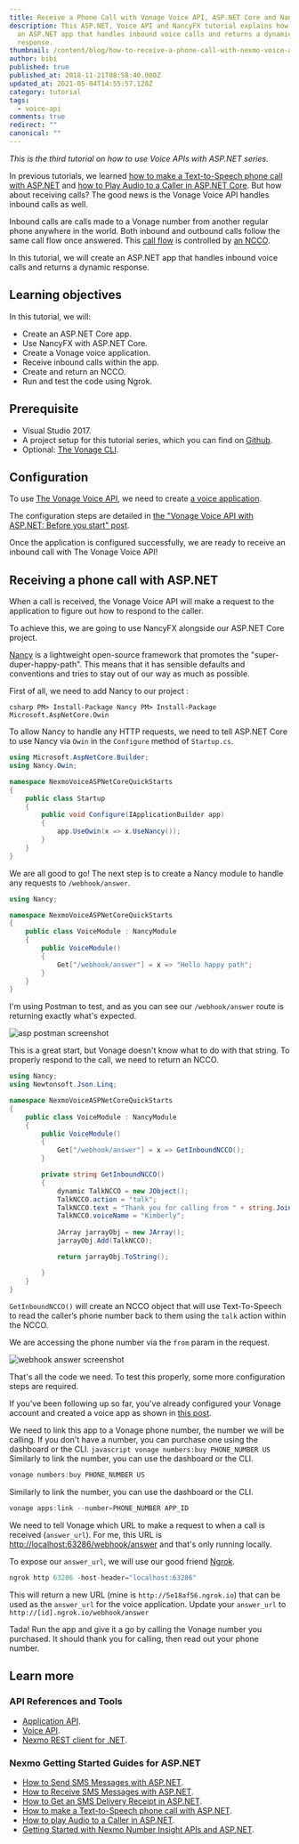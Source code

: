 ```yaml
---
title: Receive a Phone Call with Vonage Voice API, ASP.NET Core and NancyFX
description: This ASP.NET, Voice API and NancyFX tutorial explains how to create
  an ASP.NET app that handles inbound voice calls and returns a dynamic
  response.
thumbnail: /content/blog/how-to-receive-a-phone-call-with-nexmo-voice-api-asp-core-core-and-nancyfx-dr/Receive-a-phone-call-with-NancyFX.png
author: bibi
published: true
published_at: 2018-11-21T08:58:40.000Z
updated_at: 2021-05-04T14:55:57.128Z
category: tutorial
tags:
  - voice-api
comments: true
redirect: ""
canonical: ""
---
```

*This is the third tutorial on how to use Voice APIs with ASP.NET series.* 

In previous tutorials, we learned [how to make a Text-to-Speech phone call with ASP.NET](https://learn.vonage.com/blog/2017/07/28/text-to-speech-phone-call-dr/) and [how to Play Audio to a Caller in ASP.NET Core](https://learn.vonage.com/blog/2017/11/29/how-to-play-audio-to-a-caller-in-asp-net-core-dr/). But how about receiving calls? The good news is the Vonage Voice API handles inbound calls as well. 

Inbound calls are calls made to a Vonage number from another regular phone anywhere in the world. Both inbound and outbound calls follow the same call flow once answered. This [call flow](https://developer.vonage.com/voice/voice-api/guides/call-flow) is controlled by [an NCCO](https://developer.vonage.com/voice/voice-api/ncco-reference). 

In this tutorial, we will create an ASP.NET app that handles inbound voice calls and returns a dynamic response.

## Learning objectives

In this tutorial, we will: 

* Create an ASP.NET Core app. 
* Use NancyFX with ASP.NET Core. 
* Create a Vonage voice application. 
* Receive inbound calls within the app. 
* Create and return an NCCO. 
* Run and test the code using Ngrok.

## Prerequisite

* Visual Studio 2017. 
* A project setup for this tutorial series, which you can find on [Github](https://github.com/nexmo-community/nexmo-dotnet-quickstart/tree/ASPNET/NexmoVoiceASPNetCoreQuickStarts). 
* Optional: [The Vonage CLI](https://github.com/Vonage/vonage-cli).

<sign-up></sign-up>

## Configuration

To use [The Vonage Voice API](https://developer.vonage.com/voice/voice-api/overview), we need to create [a voice application](https://developer.vonage.com/application/overview). 

The configuration steps are detailed in [the "Vonage Voice API with ASP.NET: Before you start" post](https://learn.vonage.com/blog/2017/07/28/nexmo-voice-api-asp-net-configure-dr/). 

Once the application is configured successfully, we are ready to receive an inbound call with The Vonage Voice API!

## Receiving a phone call with ASP.NET

When a call is received, the Vonage Voice API will make a request to the application to figure out how to respond to the caller. 

To achieve this, we are going to use NancyFX alongside our ASP.NET Core project. 

[Nancy](https://github.com/NancyFx/Nancy) is a lightweight open-source framework that promotes the "super-duper-happy-path". This means that it has sensible defaults and conventions and tries to stay out of our way as much as possible. 

First of all, we need to add Nancy to our project : 

`csharp PM> Install-Package Nancy PM> Install-Package Microsoft.AspNetCore.Owin` 

To allow Nancy to handle any HTTP requests, we need to tell ASP.NET Core to use Nancy via `Owin` in the `Configure` method of `Startup.cs`. 

```csharp
using Microsoft.AspNetCore.Builder;
using Nancy.Owin;

namespace NexmoVoiceASPNetCoreQuickStarts
{
    public class Startup
    {
        public void Configure(IApplicationBuilder app)
        {
            app.UseOwin(x => x.UseNancy());
        }
    }
}
```

We are all good to go! The next step is to create a Nancy module to handle any requests to `/webhook/answer`. 

```csharp
using Nancy;

namespace NexmoVoiceASPNetCoreQuickStarts
{
    public class VoiceModule : NancyModule
    {
        public VoiceModule()
        {
            Get["/webhook/answer"] = x => "Hello happy path";
        }
    }
}
```

I'm using Postman to test, and as you can see our `/webhook/answer` route is returning exactly what's expected. 

![asp postman screenshot](/content/blog/receive-a-phone-call-with-nexmo-voice-api-asp-net-core-and-nancyfx/asp-post-webhook-answer-1-.png "asp-post")

This is a great start, but Vonage doesn't know what to do with that string. To properly respond to the call, we need to return an NCCO. 

```csharp
using Nancy;
using Newtonsoft.Json.Linq;

namespace NexmoVoiceASPNetCoreQuickStarts
{
    public class VoiceModule : NancyModule
    {
        public VoiceModule()
        {
            Get["/webhook/answer"] = x => GetInboundNCCO();
        }

        private string GetInboundNCCO()
        {
            dynamic TalkNCCO = new JObject();
            TalkNCCO.action = "talk";
            TalkNCCO.text = "Thank you for calling from " + string.Join(' ', this.Request.Query["from"].ToString().ToCharArray()));
            TalkNCCO.voiceName = "Kimberly";
            
            JArray jarrayObj = new JArray();
            jarrayObj.Add(TalkNCCO);

            return jarrayObj.ToString();

        }
    }
}
```

`GetInboundNCCO()` will create an NCCO object that will use Text-To-Speech to read the caller’s phone number back to them using the `talk` action within the NCCO. 

We are accessing the phone number via the `from` param in the request.

![webhook answer screenshot](/content/blog/receive-a-phone-call-with-nexmo-voice-api-asp-net-core-and-nancyfx/webhook-answer_li.jpeg "webhook answer")

That's all the code we need. To test this properly, some more configuration steps are required. 

If you've been following up so far, you've already configured your Vonage account and created a voice app as shown in [this post](https://learn.vonage.com/blog/2017/07/28/nexmo-voice-api-asp-net-configure-dr/). 

We need to link this app to a Vonage phone number, the number we will be calling. If you don't have a number, you can purchase one using the dashboard or the CLI. `javascript vonage numbers:buy PHONE_NUMBER US` Similarly to link the number, you can use the dashboard or the CLI. 

```javascript
vonage numbers:buy PHONE_NUMBER US
```

Similarly to link the number, you can use the dashboard or the CLI.

```javascript
vonage apps:link --number=PHONE_NUMBER APP_ID
```

We need to tell Vonage which URL to make a request to when a call is received (`answer_url`). For me, this URL is <http://localhost:63286/webhook/answer> and that's only running locally. 

To expose our `answer_url`, we will use our good friend [Ngrok](https://learn.vonage.com/blog/2017/07/04/local-development-nexmo-ngrok-tunnel-dr/). 

```csharp
ngrok http 63286 -host-header="localhost:63286"
```

This will return a new URL (mine is `http://5e18af56.ngrok.io`) that can be used as the `answer_url` for the voice application. Update your `answer_url` to `http://[id].ngrok.io/webhook/answer` 

Tada! Run the app and give it a go by calling the Vonage number you purchased. It should thank you for calling, then read out your phone number.

## Learn more

### API References and Tools

* [Application API](https://developer.vonage.com/application/overview). 
* [Voice API](https://developer.vonage.com/voice/voice-api/overview).
* [Nexmo REST client for .NET](https://github.com/Nexmo/nexmo-dotnet).

### Nexmo Getting Started Guides for ASP.NET

* [How to Send SMS Messages with ASP.NET](https://learn.vonage.com/blog/2017/03/23/send-sms-messages-asp-net-mvc-framework-dr/). 
* [How to Receive SMS Messages with ASP.NET](https://learn.vonage.com/blog/2017/03/31/recieve-sms-messages-with-asp-net-mvc-framework-dr/).
* [How to Get an SMS Delivery Receipt in ASP.NET](https://learn.vonage.com/blog/2017/07/21/get-sms-delivery-receipt-asp-net-mvc-dr/). 
* [How to make a Text-to-Speech phone call with ASP.NET](https://learn.vonage.com/blog/2017/07/28/text-to-speech-phone-call-dr/).
* [How to play Audio to a Caller in ASP.NET](https://learn.vonage.com/blog/2017/11/29/how-to-play-audio-to-a-caller-in-asp-net-core-dr/). 
* [Getting Started with Nexmo Number Insight APIs and ASP.NET](https://learn.vonage.com/blog/2018/05/22/getting-started-with-nexmo-number-insight-apis-and-asp-net-dr/).